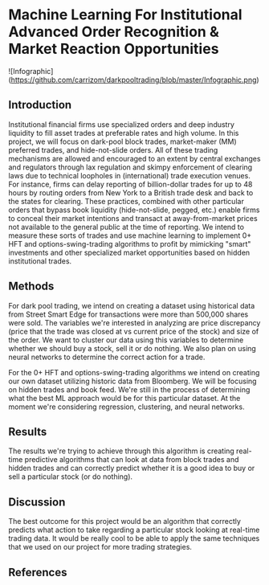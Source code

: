 # Machine Learning For Institutional Advanced Order Recognition & Market Reaction Opportunities
![Infographic] (https://github.com/carrizom/darkpooltrading/blob/master/Infographic.png)
## Introduction
Institutional financial firms use specialized orders and deep industry liquidity to fill asset trades at preferable rates and high volume. In this project, we will focus on dark-pool block trades, market-maker (MM) preferred trades, and hide-not-slide orders. All of these trading mechanisms are allowed and encouraged to an extent by central exchanges and regulators through lax regulation and skimpy enforcement of clearing laws due to technical loopholes in (international) trade execution venues. For instance, firms can delay reporting of billion-dollar trades for up to 48 hours by routing orders from New York to a British trade desk and back to the states for clearing. These practices, combined with other particular orders that bypass book liquidity (hide-not-slide, pegged, etc.) enable firms to conceal their market intentions and transact at away-from-market prices not available to the general public at the time of reporting. We intend to measure these sorts of trades and use machine learning to implement 0+ HFT and options-swing-trading algorithms to profit by mimicking "smart" investments and other specialized market opportunities based on hidden institutional trades.

## Methods
For dark pool trading, we intend on creating a dataset using historical data from Street Smart Edge for transactions were more than 500,000 shares were sold. The variables we're interested in analyzing are price discrepancy (price that the trade was closed at vs current price of the stock) and size of the order. We want to cluster our data using this variables to determine whether we should buy a stock, sell it or do nothing. We also plan on using neural networks to determine the correct action for a trade. 

For the 0+ HFT and options-swing-trading algorithms we intend on creating our own dataset utilizing historic data from Bloomberg. We will be focusing on hidden trades and book feed. We're still in the process of determining what the best ML approach would be for this particular dataset. At the moment we're considering regression, clustering, and neural networks.

## Results
The results we're trying to achieve through this algorithm is creating real-time predictive algorithms that can look at data from block trades and hidden trades and can correctly predict whether it is a good idea to buy or sell a particular stock (or do nothing). 

## Discussion
The best outcome for this project would be an algorithm that correctly predicts what action to take regarding a particular stock looking at real-time trading data. It would be really cool to be able to apply the same techniques that we used on our project for more trading strategies. 

## References



